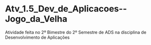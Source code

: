 # Atv_1.5_Dev_de_Aplicacoes--Jogo_da_Velha
Atividade feita no 2º Bimestre do 2º Semestre de ADS na disciplina de Desenvolvimento de Aplicações
